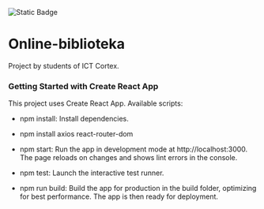 ![Static Badge](https://img.shields.io/badge/React-61DBFB?style=for-the-badge&logo=react&logoColor=61DBFB&labelColor=black)


# Online-biblioteka
Project by students of ICT Cortex.

### Getting Started with Create React App
This project uses Create React App. Available scripts:

- npm install: Install dependencies.
- npm install axios react-router-dom

- npm start: Run the app in development mode at http://localhost:3000. The page reloads on changes and shows lint errors in the console.
- npm test: Launch the interactive test runner.
- npm run build: Build the app for production in the build folder, optimizing for best performance. The app is then ready for deployment.
